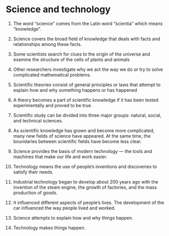 
# Science and technology
1) The word “science” comes from the Latin word “scientia” which means “knowledge”.

2) Science covers the broad field of knowledge that deals with facts and relationships among these facts.

3) Some scientists search for clues to the origin of the universe and examine the structure of the cells of plants and animals

4) Other researchers investigate why we act the way we do or try to solve complicated mathematical problems.

5) Scientific theories consist of general principles or laws that attempt to explain how and why something happens or has happened

6) A theory becomes a part of scientific knowledge if it has been tested experimentally and proved to be true.

7) Scientific study can be divided into three major groups: natural, social, and technical sciences.

8) As scientific knowledge has grown and become more complicated, many new fields of science have appeared. At the same time, the boundaries between scientific fields have become less clear.

9) Science provides the basis of modern technology — the tools and machines that make our life and work easier.

10) Technology means the use of people’s inventions and discoveries to satisfy their needs.

11) Industrial technology began to develop about 200 years ago with the invention of the steam engine, the growth of factories, and the mass production of goods.

12) It influenced different aspects of people’s lives. The development of the car influenced the way people lived and worked.

13) Science attempts to explain how and why things happen.

14) Technology makes things happen.